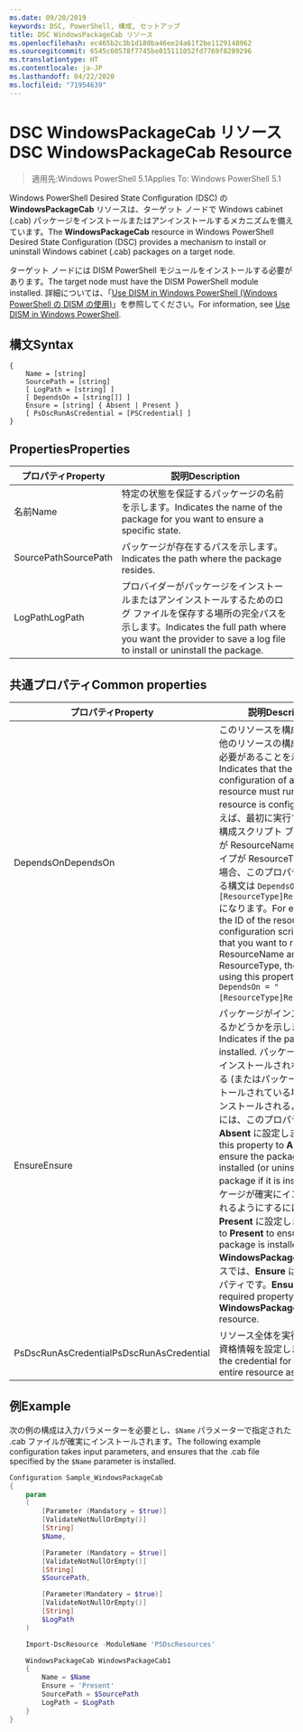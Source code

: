 ```yaml
---
ms.date: 09/20/2019
keywords: DSC, PowerShell, 構成, セットアップ
title: DSC WindowsPackageCab リソース
ms.openlocfilehash: ec465b2c3b1d180ba46ee24a61f2be1129148962
ms.sourcegitcommit: 6545c60578f7745be015111052fd7769f8289296
ms.translationtype: HT
ms.contentlocale: ja-JP
ms.lasthandoff: 04/22/2020
ms.locfileid: "71954639"
---
```

# <a name="dsc-windowspackagecab-resource"></a><span data-ttu-id="d8f32-103">DSC WindowsPackageCab リソース</span><span class="sxs-lookup"><span data-stu-id="d8f32-103">DSC WindowsPackageCab Resource</span></span>

> <span data-ttu-id="d8f32-104">適用先:Windows PowerShell 5.1</span><span class="sxs-lookup"><span data-stu-id="d8f32-104">Applies To: Windows PowerShell 5.1</span></span>

<span data-ttu-id="d8f32-105">Windows PowerShell Desired State Configuration (DSC) の **WindowsPackageCab** リソースは、ターゲット ノードで Windows cabinet (.cab) パッケージをインストールまたはアンインストールするメカニズムを備えています。</span><span class="sxs-lookup"><span data-stu-id="d8f32-105">The **WindowsPackageCab** resource in Windows PowerShell Desired State Configuration (DSC) provides a mechanism to install or uninstall Windows cabinet (.cab) packages on a target node.</span></span>

<span data-ttu-id="d8f32-106">ターゲット ノードには DISM PowerShell モジュールをインストールする必要があります。</span><span class="sxs-lookup"><span data-stu-id="d8f32-106">The target node must have the DISM PowerShell module installed.</span></span> <span data-ttu-id="d8f32-107">詳細については、「[Use DISM in Windows PowerShell (Windows PowerShell の DISM の使用)](/windows-hardware/manufacture/desktop/use-dism-in-windows-powershell-s14)」を参照してください。</span><span class="sxs-lookup"><span data-stu-id="d8f32-107">For information, see [Use DISM in Windows PowerShell](/windows-hardware/manufacture/desktop/use-dism-in-windows-powershell-s14).</span></span>

## <a name="syntax"></a><span data-ttu-id="d8f32-108">構文</span><span class="sxs-lookup"><span data-stu-id="d8f32-108">Syntax</span></span>

```Syntax
{
    Name = [string]
    SourcePath = [string]
    [ LogPath = [string] ]
    [ DependsOn = [string[]] ]
    Ensure = [string] { Absent | Present }
    [ PsDscRunAsCredential = [PSCredential] ]
}
```

## <a name="properties"></a><span data-ttu-id="d8f32-109">Properties</span><span class="sxs-lookup"><span data-stu-id="d8f32-109">Properties</span></span>

|<span data-ttu-id="d8f32-110">プロパティ</span><span class="sxs-lookup"><span data-stu-id="d8f32-110">Property</span></span> |<span data-ttu-id="d8f32-111">説明</span><span class="sxs-lookup"><span data-stu-id="d8f32-111">Description</span></span> |
|---|---|
|<span data-ttu-id="d8f32-112">名前</span><span class="sxs-lookup"><span data-stu-id="d8f32-112">Name</span></span> |<span data-ttu-id="d8f32-113">特定の状態を保証するパッケージの名前を示します。</span><span class="sxs-lookup"><span data-stu-id="d8f32-113">Indicates the name of the package for you want to ensure a specific state.</span></span> |
|<span data-ttu-id="d8f32-114">SourcePath</span><span class="sxs-lookup"><span data-stu-id="d8f32-114">SourcePath</span></span> |<span data-ttu-id="d8f32-115">パッケージが存在するパスを示します。</span><span class="sxs-lookup"><span data-stu-id="d8f32-115">Indicates the path where the package resides.</span></span> |
|<span data-ttu-id="d8f32-116">LogPath</span><span class="sxs-lookup"><span data-stu-id="d8f32-116">LogPath</span></span> |<span data-ttu-id="d8f32-117">プロバイダーがパッケージをインストールまたはアンインストールするためのログ ファイルを保存する場所の完全パスを示します。</span><span class="sxs-lookup"><span data-stu-id="d8f32-117">Indicates the full path where you want the provider to save a log file to install or uninstall the package.</span></span> |

## <a name="common-properties"></a><span data-ttu-id="d8f32-118">共通プロパティ</span><span class="sxs-lookup"><span data-stu-id="d8f32-118">Common properties</span></span>

|<span data-ttu-id="d8f32-119">プロパティ</span><span class="sxs-lookup"><span data-stu-id="d8f32-119">Property</span></span> |<span data-ttu-id="d8f32-120">説明</span><span class="sxs-lookup"><span data-stu-id="d8f32-120">Description</span></span> |
|---|---|
|<span data-ttu-id="d8f32-121">DependsOn</span><span class="sxs-lookup"><span data-stu-id="d8f32-121">DependsOn</span></span> |<span data-ttu-id="d8f32-122">このリソースを構成する前に、他のリソースの構成を実行する必要があることを示します。</span><span class="sxs-lookup"><span data-stu-id="d8f32-122">Indicates that the configuration of another resource must run before this resource is configured.</span></span> <span data-ttu-id="d8f32-123">たとえば、最初に実行するリソース構成スクリプト ブロックの ID が ResourceName で、そのタイプが ResourceType である場合、このプロパティを使用する構文は `DependsOn = "[ResourceType]ResourceName"` になります。</span><span class="sxs-lookup"><span data-stu-id="d8f32-123">For example, if the ID of the resource configuration script block that you want to run first is ResourceName and its type is ResourceType, the syntax for using this property is `DependsOn = "[ResourceType]ResourceName"`.</span></span> |
|<span data-ttu-id="d8f32-124">Ensure</span><span class="sxs-lookup"><span data-stu-id="d8f32-124">Ensure</span></span> |<span data-ttu-id="d8f32-125">パッケージがインストールされるかどうかを示します。</span><span class="sxs-lookup"><span data-stu-id="d8f32-125">Indicates if the package is installed.</span></span> <span data-ttu-id="d8f32-126">パッケージが確実にインストールされないようにする (またはパッケージがインストールされている場合はアンインストールされるようにする) には、このプロパティを **Absent** に設定します。</span><span class="sxs-lookup"><span data-stu-id="d8f32-126">Set this property to **Absent** to ensure the package is not installed (or uninstall the package if it is installed).</span></span> <span data-ttu-id="d8f32-127">パッケージが確実にインストールされるようにするには、これを **Present** に設定します。</span><span class="sxs-lookup"><span data-stu-id="d8f32-127">Set it to **Present** to ensure the package is installed.</span></span> <span data-ttu-id="d8f32-128">**WindowsPackageCab** リソースでは、**Ensure** は必須のプロパティです。</span><span class="sxs-lookup"><span data-stu-id="d8f32-128">**Ensure** is a required property on the **WindowsPackageCab** resource.</span></span> |
|<span data-ttu-id="d8f32-129">PsDscRunAsCredential</span><span class="sxs-lookup"><span data-stu-id="d8f32-129">PsDscRunAsCredential</span></span> |<span data-ttu-id="d8f32-130">リソース全体を実行するための資格情報を設定します。</span><span class="sxs-lookup"><span data-stu-id="d8f32-130">Sets the credential for running the entire resource as.</span></span> |

## <a name="example"></a><span data-ttu-id="d8f32-131">例</span><span class="sxs-lookup"><span data-stu-id="d8f32-131">Example</span></span>

<span data-ttu-id="d8f32-132">次の例の構成は入力パラメーターを必要とし、`$Name` パラメーターで指定された .cab ファイルが確実にインストールされます。</span><span class="sxs-lookup"><span data-stu-id="d8f32-132">The following example configuration takes input parameters, and ensures that the .cab file specified by the `$Name` parameter is installed.</span></span>

```powershell
Configuration Sample_WindowsPackageCab
{
    param
    (
        [Parameter (Mandatory = $true)]
        [ValidateNotNullOrEmpty()]
        [String]
        $Name,

        [Parameter (Mandatory = $true)]
        [ValidateNotNullOrEmpty()]
        [String]
        $SourcePath,

        [Parameter(Mandatory = $true)]
        [ValidateNotNullOrEmpty()]
        [String]
        $LogPath
    )

    Import-DscResource -ModuleName 'PSDscResources'

    WindowsPackageCab WindowsPackageCab1
    {
        Name = $Name
        Ensure = 'Present'
        SourcePath = $SourcePath
        LogPath = $LogPath
    }
}
```